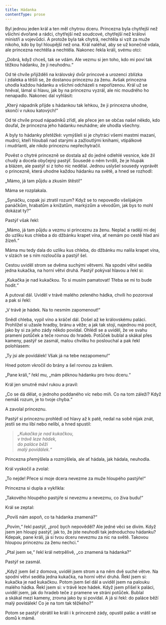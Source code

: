 ```yaml
---
title: Hádanka
contentType: prose
---
```


<section>

Byl jednou jeden král a ten měl chytrou dceru. Princezna byla chytřejší než všichni dvořané a rádci, chytřejší než soudcové, chytřejší než královi ministři a vojevůdci. A protože byla tak chytrá, nechtěla si vzít za muže nikoho, kdo by byl hloupější než ona. Král naléhal, aby se už konečně vdala, ale princezna nechtěla a nechtěla. Nakonec řekla králi, svému otci:

„Dobrá, když chceš, tak se vdám. Ale vezmu si jen toho, kdo mi poví tak těžkou hádanku, že ji neuhodnu.“

Od té chvíle přijížděli na královský dvůr princové a urozenci zblízka i zdaleka a těšili se, že dostanou princeznu za ženu. Avšak princezna uhodla každou hádanku a všichni odcházeli s nepořízenou. Král už se hněval, lámal si hlavu, jak by na princeznu vyzrál, ale nic moudrého ho nenapadlo. Nakonec dal vyhlásit:

„Který nápadník přijde s hádankou tak lehkou, že ji princezna uhodne, skončí v rukou katových!“

Od té chvíle proud nápadníků zřídl, ale přece jen se občas našel někdo, kdo doufal, že princezna jeho hádanku neuhádne; ale uhodla všechny.

A byly to hádanky přetěžké: vymýšleli si je chytráci všemi mastmi mazaní, mudrci, kteří hloubali nad starými a zažloutlými knihami, vtipálkové i mudrlanti, ale nikdo princeznu nepřechytračil.

Pověst o chytré princezně se dostala až do jedné odlehlé vesnice, kde žil chudý a docela obyčejný pastýř. Sousedé o něm tvrdili, že je hlupák a blázen, ale pastýř si z toho nic nedělal. Jednou uslyšel sousedy vyprávět o princezně, která uhodne každou hádanku na světě, a hned se rozhodl:

„Mámo, já tam půjdu a zkusím štěstí!“

Máma se rozplakala.

„Synáčku, copak jsi ztratil rozum? Když se to nepovedlo všelijakým panáčkům, hrabatům a knížatům, markýzům a vévodům, jak bys to mohl dokázat ty?“

Pastýř však řekl:

„Mámo, já tam půjdu a vezmu si princeznu za ženu. Neplač a raději mi dej do uzlíku kus chleba a do džbánku krapet vína, ať nemám po cestě hlad ani žízeň.“

Máma mu tedy dala do uzlíku kus chleba, do džbánku mu nalila krapet vína, v slzách se s ním rozloučila a pastýř šel.

Cestou uviděl strom se dvěma suchými větvemi. Na spodní větvi seděla jedna kukačka, na horní větvi druhá. Pastýř pokýval hlavou a řekl si:

„Kukačka je nad kukačkou. To si musím pamatovat! Třeba se mi to bude hodit.“

A putoval dál. Uviděl v trávě malého zeleného hádka, chvíli ho pozoroval a pak si řekl:

„V trávě je hádek. Na to nesmím zapomenout!“

Snědl chleba, vypil víno a kráčel dál. Došel až ke královskému paláci. Prohlížel si užasle hradby, bránu a věže; a jak tak stojí, najednou má pocit, jako by si za jeho zády někdo povídal. Ohlédl se a uviděl, že ve svahu pramení potůček a teče rovnou do hradeb. Potůček bublal a skákal přes kameny, pastýř se zasmál, malou chvilku ho poslouchal a pak řekl polohlasem:

„Ty jsi ale povídálek! Však já na tebe nezapomenu!“

Hned potom vkročil do brány a šel rovnou za králem.

„Pane králi,“ řekl mu, „mám pěknou hádanku pro tvou dceru.“

Král jen smutně mávl rukou a pravil:

„Co se dá dělat, o jednoho poddaného víc nebo míň. Co na tom záleží? Když nemáš rozum, je to tvoje chyba.“

A zavolal princeznu.

Pastýř si princeznu prohlédl od hlavy až k patě, nedal na sobě nijak znát, jestli se mu líbí nebo nelíbí, a hned spustil:

</section>

<section>

> _„Kukačka je nad kukačkou,  
> v trávě leze hádek,  
> do paláce běží  
> malý povídálek.“_

</section>

<section>

Princezna přemýšlela a rozmýšlela, ale ať hádala, jak hádala, neuhodla.

Král vyskočil a zvolal:

„To nejde! Přece si moje dcera nevezme za muže hloupého pastýře!“

Princezna si dupla a vykřikla:

„Takového hloupého pastýře si nevezmu a nevezmu, co živa budu!“

Král se zeptal:

„Povíš nám aspoň, co ta hádanka znamená?“

„Povím,“ řekl pastýř, „proč bych nepověděl? Ale jedné věci se divím. Když jsem jen hloupý pastýř, jak to, že jste neuhodli tak jednoduchou hádanku? Kdepak, pane králi, já si tvou dceru nevezmu za nic na světě. Takovou hloupou princeznu za ženu nechci.“

„Ptal jsem se,“ řekl král netrpělivě, „co znamená ta hádanka?“

Pastýř se zasmál.

„Když jsem šel z domova, uviděl jsem strom a na něm dvě suché větve. Na spodní větvi seděla jedna kukačka, na horní větvi druhá. Řekl jsem si: kukačka je nad kukačkou. Potom jsem šel dál a uviděl jsem na palouku malého hádka. Řekl jsem si: v trávě leze hádek. Když jsem přišel k paláci, uviděl jsem, jak do hradeb teče z pramene ve stráni potůček. Bublal a skákal mezi kameny, zrovna jako by si povídal. A já si řekl: do paláce běží malý povídálek! Co je na tom tak těžkého?“

Potom se pastýř obrátil ke králi i k princezně zády, opustil palác a vrátil se domů k mámě.

</section>
